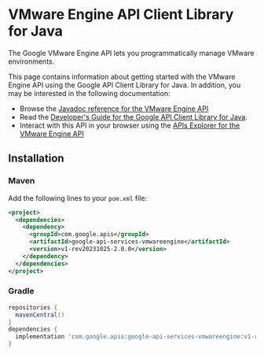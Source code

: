 # VMware Engine API Client Library for Java

The Google VMware Engine API lets you programmatically manage VMware environments.

This page contains information about getting started with the VMware Engine API
using the Google API Client Library for Java. In addition, you may be interested
in the following documentation:

* Browse the [Javadoc reference for the VMware Engine API][javadoc]
* Read the [Developer's Guide for the Google API Client Library for Java][google-api-client].
* Interact with this API in your browser using the [APIs Explorer for the VMware Engine API][api-explorer]

## Installation

### Maven

Add the following lines to your `pom.xml` file:

```xml
<project>
  <dependencies>
    <dependency>
      <groupId>com.google.apis</groupId>
      <artifactId>google-api-services-vmwareengine</artifactId>
      <version>v1-rev20231025-2.0.0</version>
    </dependency>
  </dependencies>
</project>
```

### Gradle

```gradle
repositories {
  mavenCentral()
}
dependencies {
  implementation 'com.google.apis:google-api-services-vmwareengine:v1-rev20231025-2.0.0'
}
```

[javadoc]: https://googleapis.dev/java/google-api-services-vmwareengine/latest/index.html
[google-api-client]: https://github.com/googleapis/google-api-java-client/
[api-explorer]: https://developers.google.com/apis-explorer/#p/vmwareengine/v1/
